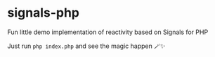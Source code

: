 # signals-php
Fun little demo implementation of reactivity based on Signals for PHP

Just run `php index.php` and see the magic happen 🪄✨
